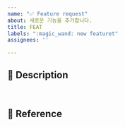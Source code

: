 ```yaml
---
name: "✅ Feature request"
about: 새로운 기능을 추가합니다.
title: FEAT
labels: ":magic_wand: new featuret"
assignees: ''

---
```


## :speech_balloon: Description
<br/>

## :book: Reference
<br/>
